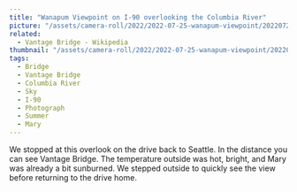 ```yaml
---
title: "Wanapum Viewpoint on I-90 overlooking the Columbia River"
picture: "/assets/camera-roll/2022/2022-07-25-wanapum-viewpoint/20220725_201615287_iOS.jpg"
related:
  - Vantage Bridge - Wikipedia
thumbnail: "/assets/camera-roll/2022/2022-07-25-wanapum-viewpoint/20220725_201615287_iOS-thumbnail.jpg"
tags:
  - Bridge
  - Vantage Bridge
  - Columbia River
  - Sky
  - I-90
  - Photograph
  - Summer
  - Mary
---
```

We stopped at this overlook on the drive back to Seattle. In the distance you can see Vantage Bridge. The temperature outside was hot, bright, and Mary was already a bit sunburned. We stepped outside to quickly see the view before returning to the drive home.